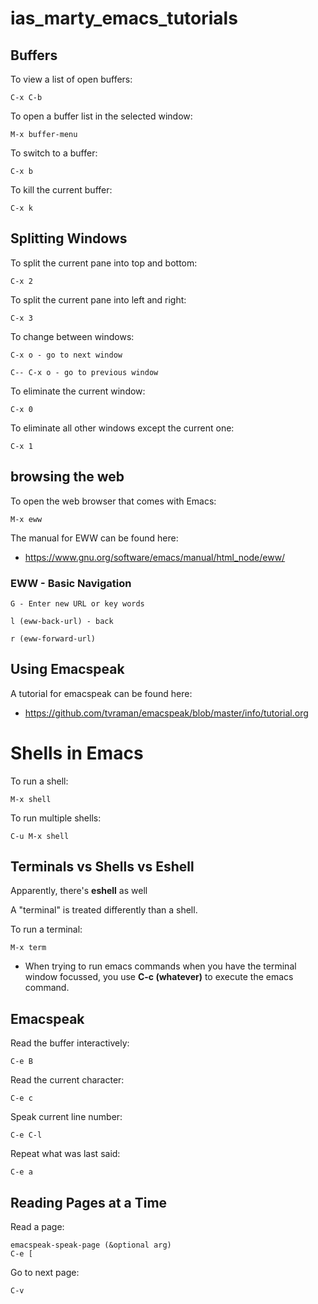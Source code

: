 # ias_marty_emacs_tutorials

## Buffers

To view a list of open buffers:

```
C-x C-b
```

To open a buffer list in the selected window:

```
M-x buffer-menu
```

To switch to a buffer:
```
C-x b
```

To kill the current buffer:
```
C-x k
```

## Splitting Windows

To split the current pane into top and bottom:

```
C-x 2
```

To split the current pane into left and right:

```
C-x 3
```

To change between windows:

```
C-x o - go to next window
```

```
C-- C-x o - go to previous window
```


To eliminate the current window:
```
C-x 0
```

To eliminate all other windows except the current one:
```
C-x 1
```

## browsing the web

To open the web browser that comes with Emacs:

```
M-x eww
```

The manual for EWW can be found here:

* https://www.gnu.org/software/emacs/manual/html_node/eww/

### EWW - Basic Navigation

```
G - Enter new URL or key words
```

```
l (eww-back-url) - back
```

```
r (eww-forward-url)
```

## Using Emacspeak

A tutorial for emacspeak can be found here:

* https://github.com/tvraman/emacspeak/blob/master/info/tutorial.org

# Shells in Emacs


To run a shell:

```
M-x shell
```

To run multiple shells:
```
C-u M-x shell
```

## Terminals vs Shells vs Eshell

Apparently, there's **eshell** as well

A "terminal" is treated differently than a shell.

To run a terminal:
```
M-x term
```

* When trying to run emacs commands when you have
the terminal window focussed, you use **C-c (whatever)** to
execute the emacs command.


## Emacspeak

Read the buffer interactively:

```
C-e B
```

Read the current character:
```
C-e c
```

Speak current line number:
```
C-e C-l
```

Repeat what was last said:
```
C-e a
```

## Reading Pages at a Time

Read a page:
```
emacspeak-speak-page (&optional arg)
C-e [
```

Go to next page:
```
C-v
```

